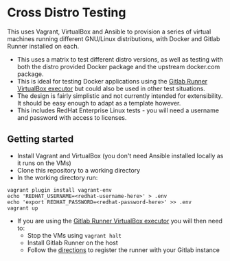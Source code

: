 # Cross Distro Testing

This uses Vagrant, VirtualBox and Ansible to provision a series of virtual machines running different GNU/Linux distributions, with Docker and Gitlab Runner installed on each.

- This uses a matrix to test different distro versions, as well as testing with both the distro provided Docker package and the upstream docker.com package.
- This is ideal for testing Docker applications using the [Gitlab Runner VirtualBox executor](https://docs.gitlab.com/runner/executors/virtualbox.html) but could also be used in other test situations.
- The design is fairly simplistic and not currently intended for extensibility. It should be easy enough to adapt as a template however.
- This includes RedHat Enterprise Linux tests - you will need a username and password with access to licenses.

## Getting started

- Install Vagrant and VirtualBox (you don't need Ansible installed locally as it runs on the VMs)
- Clone this repository to a working directory
- In the working directory run:

```
vagrant plugin install vagrant-env
echo 'REDHAT_USERNAME=<redhat-username-here>' > .env
echo 'export REDHAT_PASSWORD=<redhat-password-here>' >> .env
vagrant up
```

- If you are using the [Gitlab Runner VirtualBox executor](https://docs.gitlab.com/runner/executors/virtualbox.html) you will then need to:
  - Stop the VMs using `vagrant halt`
  - Install Gitlab Runner on the host
  - Follow the [directions](https://docs.gitlab.com/runner/executors/virtualbox.html) to register the runner with your Gitlab instance
